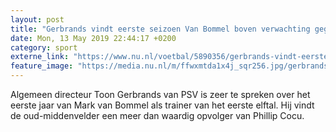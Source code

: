 ```yaml
---
layout: post
title: "Gerbrands vindt eerste seizoen Van Bommel boven verwachting gegaan"
date: Mon, 13 May 2019 22:44:17 +0200
category: sport
externe_link: "https://www.nu.nl/voetbal/5890356/gerbrands-vindt-eerste-seizoen-van-bommel-boven-verwachting-gegaan.html"
feature_image: "https://media.nu.nl/m/ffwxmtda1x4j_sqr256.jpg/gerbrands-vindt-eerste-seizoen-van-bommel-boven-verwachting-gegaan.jpg"
---
```


Algemeen directeur Toon Gerbrands van PSV is zeer te spreken over het eerste jaar van Mark van Bommel als trainer van het eerste elftal. Hij vindt de oud-middenvelder een meer dan waardig opvolger van Phillip Cocu.
